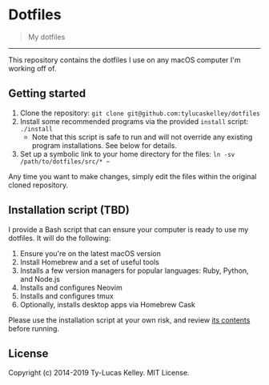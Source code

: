 # Dotfiles

> My dotfiles

---

This repository contains the dotfiles I use on any macOS computer I'm working off of.

## Getting started

1. Clone the repository: `git clone git@github.com:tylucaskelley/dotfiles`
2. Install some recommended programs via the provided `install` script: `./install`
    - Note that this script is safe to run and will not override any existing
      program installations. See below for details.
3. Set up a symbolic link to your home directory for the files: `ln -sv /path/to/dotfiles/src/* ~`

Any time you want to make changes, simply edit the files within the original cloned repository.

## Installation script (TBD)

I provide a Bash script that can ensure your computer is ready to use my dotfiles. It will do the following:

1. Ensure you're on the latest macOS version
2. Install Homebrew and a set of useful tools
3. Installs a few version managers for popular languages: Ruby, Python, and Node.js
4. Installs and configures Neovim
5. Installs and configures tmux
6. Optionally, installs desktop apps via Homebrew Cask

Please use the installation script at your own risk, and review [its contents](./install) before running.

## License

Copyright (c) 2014-2019 Ty-Lucas Kelley. MIT License.

